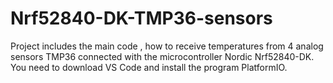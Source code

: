# Nrf52840-DK-TMP36-sensors
Project includes the main code , how to receive temperatures from 4 analog sensors TMP36 connected with the microcontroller Nordic Nrf52840-DK. You need to download VS Code and install the program PlatformIO.
